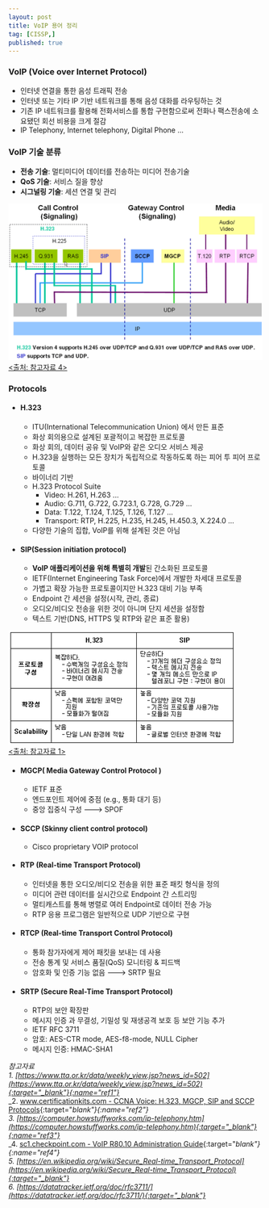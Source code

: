 ```yaml
---
layout: post
title: VoIP 용어 정리 
tag: [CISSP,]
published: true
---
```



### VoIP (Voice over Internet Protocol)
- 인터넷 연결을 통한 음성 트래픽 전송
- 인터넷 또는 기타 IP 기반 네트워크를 통해 음성 대화를 라우팅하는 것
- 기존 IP 네트워크를 활용해 전화서비스를 통합 구현함으로써 전화나 팩스전송에 소요됐던 회선 비용을 크게 절감
- IP Telephony, Internet telephony, Digital Phone ...


### VoIP 기술 분류 
- **전송 기술**: 멀티미디어 데이터를 전송하는 미디어 전송기술
- **QoS 기술**: 서비스 질을 향상
- **시그널링 기술**: 세션 연결 및 관리

![](../../img/2021-11-26-VoIP-glossary/2.png)  
[<출처: 참고자료 4>](#ref4)


### Protocols
- #### H.323
  - ITU(International Telecommunication Union) 에서 만든 표준
  - 화상 회의용으로 설계된 포괄적이고 복잡한 프로토콜
  - 화상 회의, 데이터 공유 및 VoIP와 같은 오디오 서비스 제공
  - H.323을 실행하는 모든 장치가 독립적으로 작동하도록 하는 피어 투 피어 프로토콜  
  - 바이너리 기반
  - H.323 Protocol Suite
    - Video: H.261, H.263 ...
    - Audio: G.711, G.722, G.723.1, G.728, G.729 ... 
    - Data: T.122, T.124, T.125, T.126, T.127 ...
    - Transport: RTP, H.225, H.235, H.245, H.450.3, X.224.0 ...
  - 다양한 기술의 집합, VoIP를 위해 설계된 것은 아님


- #### SIP(Session initiation protocol)
  - **VoIP 애플리케이션을 위해 특별히 개발**된 간소화된 프로토콜
  - IETF(Internet Engineering Task Force)에서 개발한 차세대 프로토콜
  - 가볍고 확장 가능한 프로토콜이지만 H.323 대비 기능 부족
  - Endpoint 간 세션을 설정(시작, 관리, 종료)
  - 오디오/비디오 전송을 위한 것이 아니며 단지 세션을 설정함
  - 텍스트 기반(DNS, HTTPS 및 RTP와 같은 표준 활용)


![](../../img/2021-11-26-VoIP-glossary/1.jpg)  
[<출처: 참고자료 1>](#ref1)


- #### MGCP( Media Gateway Control Protocol )
  - IETF 표준
  - 엔드포인트 제어에 중점 (e.g., 통화 대기 등)
  - 중앙 집중식 구성 🡒 SPOF
- #### SCCP (Skinny client control protocol)
  - Cisco proprietary VOIP protocol

- #### RTP (Real-time Transport Protocol)
  - 인터넷을 통한 오디오/비디오 전송을 위한 표준 패킷 ​​형식을 정의
  - 미디어 관련 데이터를 실시간으로 Endpoint 간 스트리밍
  - 멀티캐스트를 통해 병렬로 여러 Endpoint로 데이터 전송 가능
  - RTP 응용 프로그램은 일반적으로 UDP 기반으로 구현
- #### RTCP (Real-time Transport Control Protocol)
  - 통화 참가자에게 제어 패킷을 보내는 데 사용
  - 전송 통계 및 서비스 품질(QoS) 모니터링 & 피드백
  - 암호화 및 인증 기능 없음 🡒 SRTP 필요
- #### SRTP (Secure Real-Time Transport Protocol)
  - RTP의 보안 확장판
  - 메시지 인증 과 무결성, 기밀성 및 재생공격 보호 등 보안 기능 추가
  - IETF RFC 3711
  - 암호: AES-CTR mode, AES-f8-mode, NULL Cipher
  - 메시지 인증: HMAC-SHA1



<p></p>

_참고자료_  
_1. [https://www.tta.or.kr/data/weekly_view.jsp?news_id=502](https://www.tta.or.kr/data/weekly_view.jsp?news_id=502){:target="_blank"}{:name="ref1"}_  
_2. [www.certificationkits.com - CCNA Voice: H.323, MGCP, SIP and SCCP Protocols](https://www.certificationkits.com/cisco-certification/ccna-voice-certification-topics-a-labs/ccna-voice-describe-voip-technologies/ccna-voice-h323-mgcp-sip-and-sccp-protocols/){:target="_blank"}{:name="ref2"}_  
_3. [https://computer.howstuffworks.com/ip-telephony.htm](https://computer.howstuffworks.com/ip-telephony.htm){:target="_blank"}{:name="ref3"}_  
_4. [sc1.checkpoint.com - VoIP R80.10 Administration Guide](https://sc1.checkpoint.com/documents/R80.10/WebAdminGuides/EN/CP_R80.10_VoIP_AdministrationGuide/html_frameset.htm?topic=documents/R80.10/WebAdminGuides/EN/CP_R80.10_VoIP_AdministrationGuide/87790){:target="_blank"}{:name="ref4"}_  
_5. [https://en.wikipedia.org/wiki/Secure_Real-time_Transport_Protocol](https://en.wikipedia.org/wiki/Secure_Real-time_Transport_Protocol){:target="_blank"}_  
_6. [https://datatracker.ietf.org/doc/rfc3711/](https://datatracker.ietf.org/doc/rfc3711/){:target="_blank"}_


<p></p>